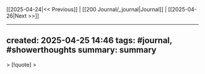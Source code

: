 [[2025-04-24|<< Previous]] | [[200 Journal/_journal|Journal]] | [[2025-04-26|Next >>]] 

---
__created__: 2025-04-25 14:46 
__tags__: #journal, #showerthoughts
__summary__: summary
---

<div data-timeline="115"></div>
> [!quote] 
> 

